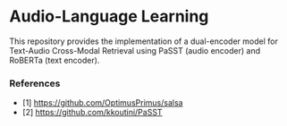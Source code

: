 # Audio-Language Learning

This repository provides the implementation of a dual-encoder model for Text-Audio Cross-Modal Retrieval using PaSST (audio encoder) and RoBERTa (text encoder).

### References

- [1] https://github.com/OptimusPrimus/salsa
- [2] https://github.com/kkoutini/PaSST
